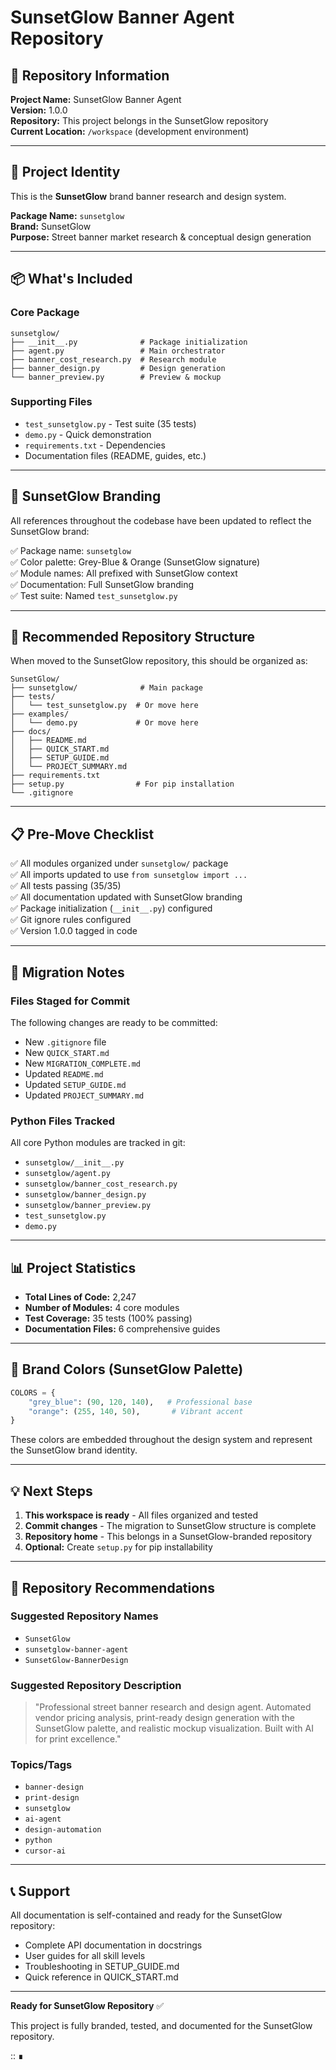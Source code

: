 # SunsetGlow Banner Agent Repository

## 📍 Repository Information

**Project Name:** SunsetGlow Banner Agent  
**Version:** 1.0.0  
**Repository:** This project belongs in the SunsetGlow repository  
**Current Location:** `/workspace` (development environment)

---

## 🎯 Project Identity

This is the **SunsetGlow** brand banner research and design system.

**Package Name:** `sunsetglow`  
**Brand:** SunsetGlow  
**Purpose:** Street banner market research & conceptual design generation

---

## 📦 What's Included

### Core Package
```
sunsetglow/
├── __init__.py              # Package initialization
├── agent.py                 # Main orchestrator
├── banner_cost_research.py  # Research module
├── banner_design.py         # Design generation
└── banner_preview.py        # Preview & mockup
```

### Supporting Files
- `test_sunsetglow.py` - Test suite (35 tests)
- `demo.py` - Quick demonstration
- `requirements.txt` - Dependencies
- Documentation files (README, guides, etc.)

---

## 🌅 SunsetGlow Branding

All references throughout the codebase have been updated to reflect the SunsetGlow brand:

✅ Package name: `sunsetglow`  
✅ Color palette: Grey-Blue & Orange (SunsetGlow signature)  
✅ Module names: All prefixed with SunsetGlow context  
✅ Documentation: Full SunsetGlow branding  
✅ Test suite: Named `test_sunsetglow.py`  

---

## 🚀 Recommended Repository Structure

When moved to the SunsetGlow repository, this should be organized as:

```
SunsetGlow/
├── sunsetglow/              # Main package
├── tests/
│   └── test_sunsetglow.py  # Or move here
├── examples/
│   └── demo.py             # Or move here
├── docs/
│   ├── README.md
│   ├── QUICK_START.md
│   ├── SETUP_GUIDE.md
│   └── PROJECT_SUMMARY.md
├── requirements.txt
├── setup.py                # For pip installation
└── .gitignore
```

---

## 📋 Pre-Move Checklist

✅ All modules organized under `sunsetglow/` package  
✅ All imports updated to use `from sunsetglow import ...`  
✅ All tests passing (35/35)  
✅ All documentation updated with SunsetGlow branding  
✅ Package initialization (`__init__.py`) configured  
✅ Git ignore rules configured  
✅ Version 1.0.0 tagged in code  

---

## 🔄 Migration Notes

### Files Staged for Commit
The following changes are ready to be committed:
- New `.gitignore` file
- New `QUICK_START.md`
- New `MIGRATION_COMPLETE.md`
- Updated `README.md`
- Updated `SETUP_GUIDE.md`
- Updated `PROJECT_SUMMARY.md`

### Python Files Tracked
All core Python modules are tracked in git:
- `sunsetglow/__init__.py`
- `sunsetglow/agent.py`
- `sunsetglow/banner_cost_research.py`
- `sunsetglow/banner_design.py`
- `sunsetglow/banner_preview.py`
- `test_sunsetglow.py`
- `demo.py`

---

## 📊 Project Statistics

- **Total Lines of Code:** 2,247
- **Number of Modules:** 4 core modules
- **Test Coverage:** 35 tests (100% passing)
- **Documentation Files:** 6 comprehensive guides

---

## 🎨 Brand Colors (SunsetGlow Palette)

```python
COLORS = {
    "grey_blue": (90, 120, 140),   # Professional base
    "orange": (255, 140, 50),       # Vibrant accent
}
```

These colors are embedded throughout the design system and represent the SunsetGlow brand identity.

---

## 💡 Next Steps

1. **This workspace is ready** - All files organized and tested
2. **Commit changes** - The migration to SunsetGlow structure is complete
3. **Repository home** - This belongs in a SunsetGlow-branded repository
4. **Optional:** Create `setup.py` for pip installability

---

## 🔐 Repository Recommendations

### Suggested Repository Names
- `SunsetGlow`
- `sunsetglow-banner-agent`
- `SunsetGlow-BannerDesign`

### Suggested Repository Description
> "Professional street banner research and design agent. Automated vendor pricing analysis, print-ready design generation with the SunsetGlow palette, and realistic mockup visualization. Built with AI for print excellence."

### Topics/Tags
- `banner-design`
- `print-design`
- `sunsetglow`
- `ai-agent`
- `design-automation`
- `python`
- `cursor-ai`

---

## 📞 Support

All documentation is self-contained and ready for the SunsetGlow repository:
- Complete API documentation in docstrings
- User guides for all skill levels
- Troubleshooting in SETUP_GUIDE.md
- Quick reference in QUICK_START.md

---

**Ready for SunsetGlow Repository** ✅

This project is fully branded, tested, and documented for the SunsetGlow repository.

:: ∎
